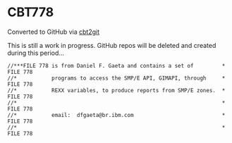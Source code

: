 # CBT778
Converted to GitHub via [cbt2git](https://github.com/wizardofzos/cbt2git)

This is still a work in progress. GitHub repos will be deleted and created during this period...

```
//***FILE 778 is from Daniel F. Gaeta and contains a set of         *   FILE 778
//*           programs to access the SMP/E API, GIMAPI, through     *   FILE 778
//*           REXX variables, to produce reports from SMP/E zones.  *   FILE 778
//*                                                                 *   FILE 778
//*           email:  dfgaeta@br.ibm.com                            *   FILE 778
//*                                                                 *   FILE 778
```
